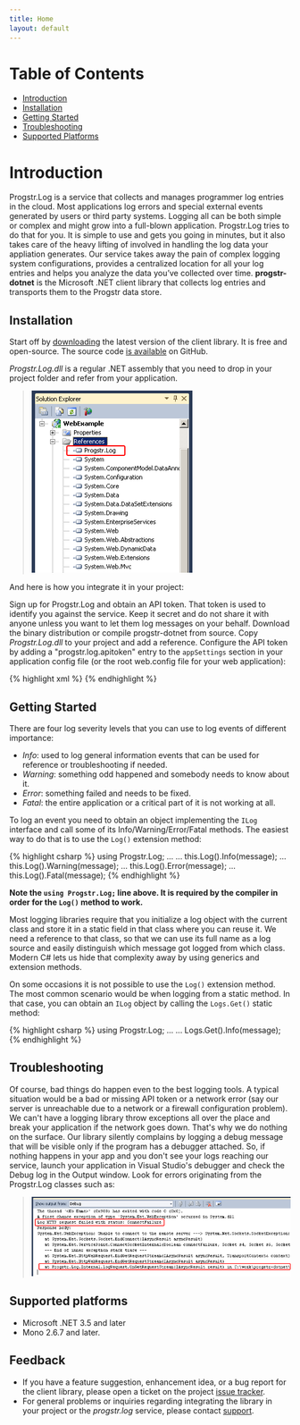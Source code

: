 ```yaml
---
title: Home
layout: default
---
```

Table of Contents
=================
* [Introduction](#introduction)
* [Installation](#installation)
* [Getting Started](#getting_started)
* [Troubleshooting](#troubleshooting)
* [Supported Platforms](#supported_platforms)

Introduction
=====================
Progstr.Log is a service that collects and manages programmer log entries in the cloud. Most applications log errors and special external events generated by users or third party systems. Logging all can be both simple or complex and might grow into a full-blown application. Progstr.Log tries to do that for you. It is simple to use and gets you going in minutes, but it also takes care of the heavy lifting of involved in handling the log data your appliation generates. Our service takes away the pain of complex logging system configurations, provides a centralized location for all your log entries and helps you analyze the data you’ve collected over time. **progstr-dotnet** is the Microsoft .NET client library that collects log entries and transports them to the Progstr data store.

Installation
-------------------------
Start off by [downloading](https://github.com/progstr/progstr-dotnet/downloads) the latest version of the client library. It is free and open-source. The source code [is available](https://github.com/progstr/progstr-dotnet) on GitHub.

*Progstr.Log.dll* is a regular .NET assembly that you need to drop in your project folder and refer from your application. 

> ![Add reference](images/add-reference.png)

And here is how you integrate it in your project:

Sign up for Progstr.Log and obtain an API token. That token is used to identify you against the service. Keep it secret and do not share it with anyone unless you want to let them log messages on your behalf.
Download the binary distribution or compile progstr-dotnet from source. Copy *Progstr.Log.dll* to your project and add a reference.
Configure the API token by adding a "progstr.log.apitoken" entry to the `appSettings` section in your application config file (or the root web.config file for your web application):

{% highlight xml %}
<appSettings>
    <add key="progstr.log.apitoken" value="6f413b64-a8e1-4e25-b9e6-d83acf26ccba" />
</appSettings>
{% endhighlight %}

Getting Started
-------------------------
There are four log severity levels that you can use to log events of different importance:

* *Info*: used to log general information events that can be used for reference or troubleshooting if needed.
* *Warning*: something odd happened and somebody needs to know about it.
* *Error*: something failed and needs to be fixed.
* *Fatal*: the entire application or a critical part of it is not working at all.

To log an event you need to obtain an object implementing the `ILog` interface and call some of its Info/Warning/Error/Fatal methods. The easiest way to do that is to use the `Log()` extension method:

{% highlight csharp %}
using Progstr.Log;
...
...
this.Log().Info(message);
...
this.Log().Warning(message);
...
this.Log().Error(message);
...
this.Log().Fatal(message);
{% endhighlight %}

**Note the `using Progstr.Log;` line above. It is required by the compiler in order for the `Log()` method to work.**

Most logging libraries require that you initialize a log object with the current class and store it in a static field in that class where you can reuse it. We need a reference to that class, so that we can use its full name as a log source and easily distinguish which message got logged from which class. Modern C# lets us hide that complexity away by using generics and extension methods.

On some occasions it is not possible to use the `Log()` extension method. The most common scenario would be when logging from a static method. In that case, you can obtain an `ILog` object by calling the `Logs.Get()` static method:

{% highlight csharp %}
using Progstr.Log;
...
...
Logs.Get<MyClass>().Info(message);
{% endhighlight %}

Troubleshooting
------------------------
Of course, bad things do happen even to the best logging tools. A typical situation would be a bad or missing API token or a network error (say our server is unreachable due to a network or a firewall configuration problem). We can't have a logging library throw exceptions all over the place and break your application if the network goes down. That's why we do nothing on the surface. Our library silently complains by logging a debug message that will be visible only if the program has a debugger attached. So, if nothing happens in your app and you don't see your logs reaching our service, launch your application in Visual Studio's debugger and check the Debug log in the Output window. Look for errors originating from the Progstr.Log classes such as:

> ![Network error](images/network-error.png)


Supported platforms
------------------------
* Microsoft .NET 3.5 and later
* Mono 2.6.7 and later.

Feedback
--------
* If you have a feature suggestion, enhancement idea, or a bug report for the client library, please open a ticket on the project [issue tracker](https://github.com/progstr/progstr-dotnet/issues).
* For general problems or inquiries regarding integrating the library in your project or the *progstr.log* service, please contact [support](http://support.progstr.com).
